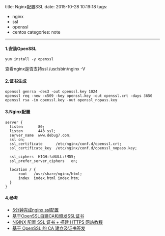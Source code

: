 title: Nginx配置SSL
date: 2015-10-28 10:19:18
tags:
 - nginx
 - ssl
 - openssl
 - centos
categories: note
---

#### 1.安装OpenSSL
    yum install -y openssl
    
查看nginx是否支持ssl
	/usr/sbin/nginx -V
    
#### 2.证书生成
	openssl genrsa -des3 -out openssl.key 1024
	openssl req -new -x509 -key openssl.key -out openssl.crt -days 3650
	openssl rsa -in openssl.key -out openssl_nopass.key
	
#### 3.Nginx配置
	server {
      listen       80;
      listen       443 ssl;
      server_name  www.debug7.com;
      ssl on;
      ssl_certificate      /etc/nginx/conf.d/openssl.crt;
      ssl_certificate_key  /etc/nginx/conf.d/openssl_nopass.key;

      ssl_ciphers  HIGH:!aNULL:!MD5;
      ssl_prefer_server_ciphers   on;

      location / {
          root   /usr/share/nginx/html;
          index  index.html index.htm;
      }
	}
	
#### 4.参考
* [5分钟完成nginx ssl配置](http://nassir.iteye.com/blog/1983667)
* [基于OpenSSL自建CA和颁发SSL证书](http://segmentfault.com/a/1190000002569859)
* [NGINX 配置 SSL 证书 + 搭建 HTTPS 网站教程](https://s.how/nginx-ssl/)
* [基于 OpenSSL 的 CA 建立及证书签发](http://rhythm-zju.blog.163.com/blog/static/310042008015115718637/)